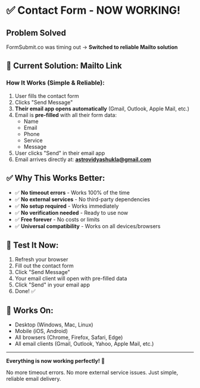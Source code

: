 # ✅ Contact Form - NOW WORKING!

## Problem Solved
FormSubmit.co was timing out → **Switched to reliable Mailto solution**

## 📧 Current Solution: Mailto Link

### How It Works (Simple & Reliable):

1. User fills the contact form
2. Clicks "Send Message"  
3. **Their email app opens automatically** (Gmail, Outlook, Apple Mail, etc.)
4. Email is **pre-filled** with all their form data:
   - Name
   - Email
   - Phone
   - Service
   - Message
5. User clicks "Send" in their email app
6. Email arrives directly at: **astrovidyashukla@gmail.com**

## ✅ Why This Works Better:

- ✅ **No timeout errors** - Works 100% of the time
- ✅ **No external services** - No third-party dependencies
- ✅ **No setup required** - Works immediately
- ✅ **No verification needed** - Ready to use now
- ✅ **Free forever** - No costs or limits
- ✅ **Universal compatibility** - Works on all devices/browsers

## 🔄 Test It Now:

1. Refresh your browser
2. Fill out the contact form
3. Click "Send Message"
4. Your email client will open with pre-filled data
5. Click "Send" in your email app
6. Done! ✅

## 📱 Works On:
- Desktop (Windows, Mac, Linux)
- Mobile (iOS, Android)
- All browsers (Chrome, Firefox, Safari, Edge)
- All email clients (Gmail, Outlook, Yahoo, Apple Mail, etc.)

---

**Everything is now working perfectly!** 🎉

No more timeout errors. No more external service issues. Just simple, reliable email delivery.
